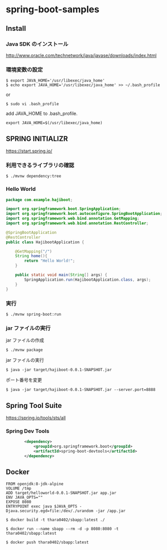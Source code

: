 # spring-boot-samples

## Install

### Java SDK のインストール

http://www.oracle.com/technetwork/java/javase/downloads/index.html

### 環境変数の設定

```shell-session
$ export JAVA_HOME='/usr/libexec/java_home'
$ echo export JAVA_HOME='/usr/libexec/java_home' >> ~/.bash_profile
```

or

```shell-session
$ sudo vi .bash_profile
```

add JAVA_HOME to .bash_profile.

```shell-session
export JAVA_HOME=$(/usr/libexec/java_home)
```

## SPRING INITIALIZR

https://start.spring.io/

### 利用できるライブラリの確認

```shell-session
$ ./mvnw dependency:tree
```

### Hello World

```java
package com.example.hajiboot;

import org.springframework.boot.SpringApplication;
import org.springframework.boot.autoconfigure.SpringBootApplication;
import org.springframework.web.bind.annotation.GetMapping;
import org.springframework.web.bind.annotation.RestController;

@SpringBootApplication
@RestController
public class HajibootApplication {

	@GetMapping("/")
	String home(){
		return "Hello World!";
	}

	public static void main(String[] args) {
		SpringApplication.run(HajibootApplication.class, args);
	}
}
```

### 実行

```shell-session
$ ./mvnw spring-boot:run
```

### jar ファイルの実行

jar ファイルの作成

```shell-session
$ ./mvnw package
```

jar ファイルの実行

```shell-session
$ java -jar target/hajiboot-0.0.1-SNAPSHOT.jar
```

ポート番号を変更

```shell-session
$ java -jar target/hajiboot-0.0.1-SNAPSHOT.jar --server.port=8888
```

## Spring Tool Suite

https://spring.io/tools/sts/all

### Spring Dev Tools

```xml
		<dependency>
			<groupId>org.springframework.boot</groupId>
			<artifactId>spring-boot-devtools</artifactId>
		</dependency>
```

## Docker

```shell-session
FROM openjdk:8-jdk-alpine
VOLUME /tmp
ADD target/helloworld-0.0.1-SNAPSHOT.jar app.jar
ENV JAVA_OPTS=""
EXPOSE 8080
ENTRYPOINT exec java $JAVA_OPTS -Djava.security.egd=file:/dev/./urandom -jar /app.jar
```

```shell-session
$ docker build -t thara0402/sbapp:latest ./
```

```shell-session
$ docker run --name sbapp --rm -d -p 8080:8080 -t thara0402/sbapp:latest
```

```shell-session
$ docker push thara0402/sbapp:latest
```











